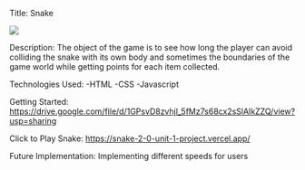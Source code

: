 Title: Snake

<img src='https://imgur.com/a/JxeytPX.png'>

Description: 
The object of the game is to see how long the player can avoid colliding the snake with its own body and sometimes the boundaries of the game world while getting points for each item collected.

Technologies Used: 
-HTML
-CSS
-Javascript

Getting Started: https://drive.google.com/file/d/1GPsvD8zvhjl_5fMz7s68cx2sSlAIkZZQ/view?usp=sharing

Click to Play Snake: https://snake-2-0-unit-1-project.vercel.app/

Future Implementation: 
Implementing different speeds for users